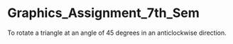 # Graphics_Assignment_7th_Sem
To rotate a triangle at an angle of 45 degrees in an anticlockwise direction.
